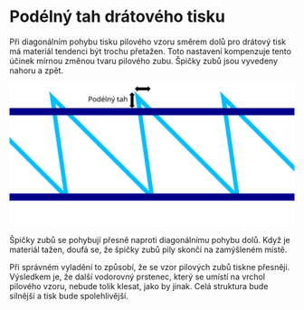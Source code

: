 Podélný tah drátového tisku
====
Při diagonálním pohybu tisku pilového vzoru směrem dolů pro drátový tisk má materiál tendenci být trochu přetažen. Toto nastavení kompenzuje tento účinek mírnou změnou tvaru pilového zubu. Špičky zubů jsou vyvedeny nahoru a zpět.

![Zuby pilového vzoru se pohybují dozadu a nahoru](../images/wireframe_drag_along_cs.svg)

Špičky zubů se pohybují přesně naproti diagonálnímu pohybu dolů. Když je materiál tažen, doufá se, že špičky zubů pily skončí na zamýšleném místě.

Při správném vyladění to způsobí, že se vzor pilových zubů tiskne přesněji. Výsledkem je, že další vodorovný prstenec, který se umístí na vrchol pilového vzoru, nebude tolik klesat, jako by jinak. Celá struktura bude silnější a tisk bude spolehlivější.
